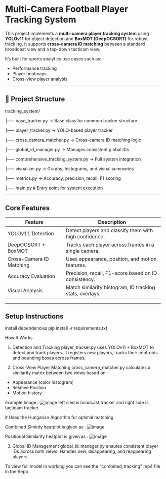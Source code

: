 # Multi-Camera Football Player Tracking System

This project implements a **multi-camera player tracking system** using **YOLOv11** for object detection and **BoxMOT (DeepOCSORT)** for robust tracking. It supports **cross-camera ID matching** between a standard broadcast view and a top-down tacticam view.

It’s built for sports analytics use cases such as:
- Performance tracking
- Player heatmaps
- Cross-view player analysis

---

## 📂 Project Structure

tracking_system/

├── base_tracker.py  ->   Base class for common tracker structure

├── player_tracker.py  ->  YOLO-based player tracker

├── cross_camera_matcher.py  ->  Cross-camera ID matching logic

├── global_id_manager.py  ->  Manages consistent global IDs

├── comprehensive_tracking_system.py  ->  Full system integration

├── visualizer.py  ->  Graphs, histograms, and visual summaries

├── metrics.py  ->  Accuracy, precision, recall, F1 scoring

├── main.py # Entry point for system execution


---

## Core Features

| Feature                         | Description |
|----------------------------------|-------------|
| YOLOv11 Detection             | Detect players and classify them with high confidence. |
| DeepOCSORT + BoxMOT          | Tracks each player across frames in a single camera. |
| Cross-Camera ID Matching     | Uses appearance, position, and motion features. |
| Accuracy Evaluation          | Precision, recall, F1-score based on ID consistency. |
| Visual Analysis              | Match similarity histogram, ID tracking stats, overlays. |

---

## Setup Instructions

install dependencies pip install -r requirements.txt

How It Works
1. Detection and Tracking
player_tracker.py uses YOLOv11 + BoxMOT to detect and track players.
It registers new players, tracks their centroids and bounding boxes across frames.

3. Cross-View Player Matching
cross_camera_matcher.py calculates a similarity matrix between two views based on:

- Appearance (color histogram)
- Relative Position
- Motion history

example Image : 
![image](https://github.com/user-attachments/assets/bd37a69d-95d9-42cc-8523-1630cf5b46be)
left sied is boadcast tracker and right side is tacticam tracker

it Uses the Hungarian Algorithm for optimal matching.


Combined Simirity heatplot is given as : 
![image](https://github.com/user-attachments/assets/db2b4c12-dbbf-49d6-b57b-abab6ee7035f)

Positional Similarity heatplot is given as :
![image](https://github.com/user-attachments/assets/ca53b901-1fab-4771-a017-798e3f3941b0)

3. Global ID Management
global_id_manager.py ensures consistent player IDs across both views.
Handles new, disappearing, and reappearing players.

To view full model in working you can see the  "combined_tracking" mp4 file in the Repo.




